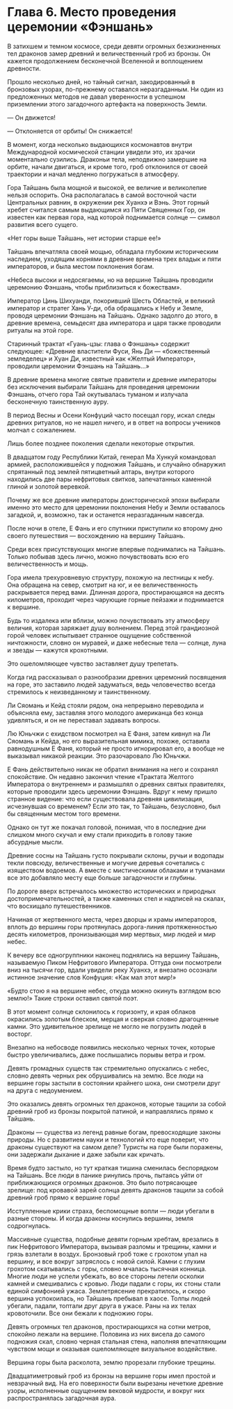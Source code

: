 # Глава 6. Место проведения церемонии «Фэншань»


В затихшем и темном космосе, среди девяти огромных безжизненных тел драконов замер древний и величественный гроб из бронзы. Он кажется продолжением бесконечной Вселенной и воплощением древности.

Прошло несколько дней, но тайный сигнал, закодированный в бронзовых узорах, по-прежнему оставался неразгаданным. Ни один из предложенных методов не давал уверенности в успешном приземлении этого загадочного артефакта на поверхность Земли.

— Он движется!

— Отклоняется от орбиты! Он снижается!

В момент, когда несколько выдающихся космонавтов внутри Международной космической станции увидели это, их зрачки моментально сузились. Драконьи тела, неподвижно замершие на орбите, начали двигаться, и кроме того, гроб отклонился от своей траектории и начал медленно погружаться в атмосферу.

Гора Тайшань была мощной и высокой, ее величие и великолепие нельзя оспорить. Она располагалась в самой восточной части Центральных равнин, в окружении рек Хуанхэ и Вэнь. Этот горный хребет считался самым выдающимся из Пяти Священных Гор, он известен как первая гора, над которой поднимается солнце — символ развития всего сущего.

«Нет горы выше Тайшань, нет истории старше ее!»

Тайшань впечатляла своей мощью, обладала глубоким историческим наследием, уходящим корнями в древние времена трех владык и пяти императоров, и была местом поклонения богам.

«Небеса высоки и недосягаемы, но на вершине Тайшань проводили церемонию Фэншань, чтобы приблизиться к божествам».

Император Цинь Шихуанди, покоривший Шесть Областей, и великий император и стратег Хань У-ди, оба обращались к Небу и Земле, проводя церемонии Фэншань на Тайшань. Однако задолго до этого, в древние времена, семьдесят два императора и царя также проводили ритуалы на этой горе.

Старинный трактат «Гуань-цзы: глава о Фэншань» содержит следующее: «Древние властители Фуси, Янь Ди — «божественный земледелец» и Хуан Ди, известный как «Желтый Император», проводили церемонии Фэншань на Тайшань…»

В древние времена многие святые правители и древние императоры без исключения выбирали Тайшань для проведения церемонии Фэншань, отчего гора Тай окутывалась туманом и излучала бесконечную таинственную ауру.

В период Весны и Осени Конфуций часто посещал гору, искал следы древних ритуалов, но не нашел ничего, и в ответ на вопросы учеников молчал с сожалением.

Лишь более позднее поколения сделали некоторые открытия.

В двадцатом году Республики Китай, генерал Ма Хункуй командовал армией, расположившейся у подножия Тайшань, и случайно обнаружил спрятанный под землей пятицветный алтарь, внутри которого находились две пары нефритовых свитков, запечатанных каменной глиной и золотой веревкой.

Почему же все древние императоры доисторической эпохи выбирали именно это место для церемонии поклонения Небу и Земли оставалось загадкой, и, возможно, так и останется неразгаданным навсегда.

После ночи в отеле, Е Фань и его спутники приступили ко второму дню своего путешествия — восхождению на вершину Тайшань.

Среди всех присутствующих многие впервые поднимались на Тайшань. Только побывав здесь лично, можно почувствовать всю его величественность и мощь.

Гора имела трехуровневую структуру, похожую на лестницы к небу. Она обращена на север, смотрит на юг, и ее величественность раскрывается перед вами. Длинная дорога, простирающаяся на десять километров, проходит через чарующие горные пейзажи и поднимается к вершине.

Будь то издалека или вблизи, можно почувствовать эту атмосферу величия, которая заряжает душу волнением. Перед этой грандиозной горой человек испытывает странное ощущение собственной ничтожности, словно он муравей, и даже небесные тела — солнце, луна и звезды — кажутся крохотными.

Это ошеломляющее чувство заставляет душу трепетать.

Когда гид рассказывал о разнообразии древних церемоний посвящения на горе, это заставило людей задуматься, ведь человечество всегда стремилось к неизведанному и таинственному.

Ли Сяомань и Кейд стояли рядом, она непрерывно переводила и объясняла ему, заставляя этого молодого американца без конца удивляться, и он не переставал задавать вопросы.

Лю Юньчжи с ехидством посмотрел на Е Фаня, затем кивнул на Ли Сяомань и Кейда, но его выразительная мимика, похоже, оставила равнодушным Е Фаня, который не просто игнорировал его, а вообще не выказывал никакой реакции. Это разочаровало Лю Юньчжи.

Е Фань действительно никак не обратил внимания на него и сохранял спокойствие. Он недавно закончил чтение «Трактата Желтого Императора о внутреннем» и размышлял о древних святых правителях, которые проводили здесь церемонии Фэншань. Вдруг к нему пришло странное видение: что если существовала древняя цивилизация, исчезнувшая со временем? Если это так, то Тайшань, безусловно, был бы священным местом того времени.

Однако он тут же покачал головой, понимая, что в последние дни слишком много скучал и ему стали приходить в голову такие абсурдные мысли.

Древние сосны на Тайшань густо покрывали склоны, ручьи и водопады текли повсюду, величественные и могучие деревья сочетались с изяществом водоемов. А вместе с мистическими облаками и туманами все это добавляло месту еще больше загадочности и глубины.

По дороге вверх встречалось множество исторических и природных достопримечательностей, а также каменных стел и надписей на скалах, что восхищало путешественников.

Начиная от жертвенного места, через дворцы и храмы императоров, вплоть до вершины горы протянулась дорога-линия протяженностью десять километров, пронизывающая мир мертвых, мир людей и мир небес.

К вечеру все одногруппники наконец поднялись на вершину Тайшань, называемую Пиком Нефритового Императора. Оттуда они посмотрели вниз на тысячи гор, вдали увидели реку Хуанхэ, и внезапно осознали истинное значение слов Конфуция: «Как мал этот мир!»

«Будто стою я на вершине небес, откуда можно окинуть взглядом всю землю!» Такие строки оставил святой поэт.

В этот момент солнце склонилось к горизонту, и края облаков окрасились золотым блеском, мерцая и сверкая словно драгоценные камни. Это удивительное зрелище не могло не погрузить людей в восторг.

Внезапно на небосводе появились несколько черных точек, которые быстро увеличивались, даже послышались порывы ветра и гром.

Девять громадных существ так стремительно опускались с небес, словно девять черных рек обрушивались на землю. Все люди на вершине горы застыли в состоянии крайнего шока, они смотрели друг на друга с недоумением.

Это оказались девять огромных тел драконов, которые тащили за собой древний гроб из бронзы покрытой патиной, и направлялись прямо к Тайшань.

Драконы — существа из легенд равные богам, превосходящие законы природы. Но с развитием науки и технологий кто еще поверит, что драконы существуют на самом деле? Туристы на горе были поражены, они задержали дыхание и даже забыли как кричать.

Время будто застыло, но тут краткая тишина сменилась беспорядком на Тайшань. Все люди в панике ринулись прочь, пытаясь уйти от приближающихся огромных драконов. Это было потрясающее зрелище: под кровавой зарей солнца девять драконов тащили за собой древний гроб прямо к вершине горы!

Исступленные крики страха, беспомощные вопли — люди убегали в разные стороны. И когда драконы коснулись вершины, земля содрогнулась.

Массивные существа, подобные девяти горным хребтам, врезались в пик Нефритового Императора, вызывая разломы и трещины, камни и грязь взлетали в воздух. Бронзовый гроб тоже с грохотом упал на вершину, и все вокруг затряслось с новой силой. Камни с глухим грохотом скатывались с горы, словно мчалась тысячная конница. Многие люди не успели убежать, во все стороны летели осколки камней и смешивались с кровью. Люди падали с горы, их стоны стали единой симфонией ужаса. Землетрясение прекратилось, и скоро вершина успокоилась, но Тайшань пребывал в хаосе. Толпы людей убегали, падали, топтали друг друга в ужасе. Раны на их телах кровоточили. Все они бежали к подножию горы.

Девять огромных тел драконов, простирающихся на сотни метров, спокойно лежали на вершине. Половина из них висела до самого подножия скал, словно черная стальная стена, наполняя впечатляющим чувством мощи и оказывая ошеломляющее визуальное воздействие.

Вершина горы была расколота, землю прорезали глубокие трещины.

Двадцатиметровый гроб из бронзы на вершине горы имел простой и невзрачный вид. На его поверхности были вырезаны нечеткие древние узоры, исполненные ощущением вековой мудрости, и вокруг них распространялась загадочная аура.